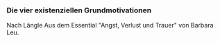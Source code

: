 ### Die vier existenziellen Grundmotivationen 
Nach Längle
Aus dem Essential "Angst, Verlust und Trauer" von Barbara Leu. 


